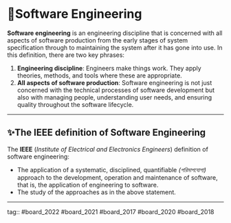 # 🌼Software Engineering
**Software engineering** is an engineering discipline that is concerned with all aspects of software production from the early stages of system specification through to maintaining the system after it has gone into use. In this definition, there are two key phrases:

 1. **Engineering discipline**: Engineers make things work. They apply theories, methods, and tools where these are appropriate.
 2. **All aspects of software production**: Software engineering is not just concerned with the technical processes of software development but also with managing people, understanding user needs, and ensuring quality throughout the software lifecycle.

---

## ✨The IEEE definition of Software Engineering
 The **IEEE** (*Institute of Electrical and Electronics Engineers*) definition of software engineering:
 
 - The application of a systematic, disciplined, quantifiable *(পরিমাপযোগ্য)* approach to the development, operation and maintenance of software, that is, the application of engineering to software.
 -  The study of the approaches as in the above statement.

---

tag:: #board_2022 #board_2021 #board_2017 #board_2020 #board_2018 


